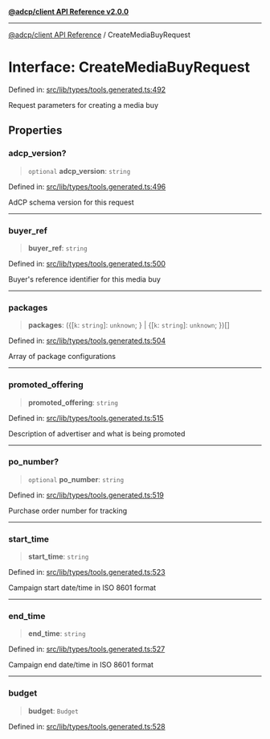 [**@adcp/client API Reference v2.0.0**](../README.md)

***

[@adcp/client API Reference](../README.md) / CreateMediaBuyRequest

# Interface: CreateMediaBuyRequest

Defined in: [src/lib/types/tools.generated.ts:492](https://github.com/adcontextprotocol/adcp-client/blob/add23254eadaef025ae9fbe49b40948f459b98ff/src/lib/types/tools.generated.ts#L492)

Request parameters for creating a media buy

## Properties

### adcp\_version?

> `optional` **adcp\_version**: `string`

Defined in: [src/lib/types/tools.generated.ts:496](https://github.com/adcontextprotocol/adcp-client/blob/add23254eadaef025ae9fbe49b40948f459b98ff/src/lib/types/tools.generated.ts#L496)

AdCP schema version for this request

***

### buyer\_ref

> **buyer\_ref**: `string`

Defined in: [src/lib/types/tools.generated.ts:500](https://github.com/adcontextprotocol/adcp-client/blob/add23254eadaef025ae9fbe49b40948f459b98ff/src/lib/types/tools.generated.ts#L500)

Buyer's reference identifier for this media buy

***

### packages

> **packages**: (\{\[`k`: `string`\]: `unknown`; \} \| \{\[`k`: `string`\]: `unknown`; \})[]

Defined in: [src/lib/types/tools.generated.ts:504](https://github.com/adcontextprotocol/adcp-client/blob/add23254eadaef025ae9fbe49b40948f459b98ff/src/lib/types/tools.generated.ts#L504)

Array of package configurations

***

### promoted\_offering

> **promoted\_offering**: `string`

Defined in: [src/lib/types/tools.generated.ts:515](https://github.com/adcontextprotocol/adcp-client/blob/add23254eadaef025ae9fbe49b40948f459b98ff/src/lib/types/tools.generated.ts#L515)

Description of advertiser and what is being promoted

***

### po\_number?

> `optional` **po\_number**: `string`

Defined in: [src/lib/types/tools.generated.ts:519](https://github.com/adcontextprotocol/adcp-client/blob/add23254eadaef025ae9fbe49b40948f459b98ff/src/lib/types/tools.generated.ts#L519)

Purchase order number for tracking

***

### start\_time

> **start\_time**: `string`

Defined in: [src/lib/types/tools.generated.ts:523](https://github.com/adcontextprotocol/adcp-client/blob/add23254eadaef025ae9fbe49b40948f459b98ff/src/lib/types/tools.generated.ts#L523)

Campaign start date/time in ISO 8601 format

***

### end\_time

> **end\_time**: `string`

Defined in: [src/lib/types/tools.generated.ts:527](https://github.com/adcontextprotocol/adcp-client/blob/add23254eadaef025ae9fbe49b40948f459b98ff/src/lib/types/tools.generated.ts#L527)

Campaign end date/time in ISO 8601 format

***

### budget

> **budget**: `Budget`

Defined in: [src/lib/types/tools.generated.ts:528](https://github.com/adcontextprotocol/adcp-client/blob/add23254eadaef025ae9fbe49b40948f459b98ff/src/lib/types/tools.generated.ts#L528)
